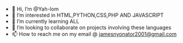 - 👋 Hi, I’m @Yah-lom
- 👀 I’m interested in HTML,PYTHON,CSS,PHP AND JAVASCRIPT
- 🌱 I’m currently learning ALL
- 💞️ I’m looking to collaborate on projects involving these languages
- 📫 How to reach me on my email @ jamesnyonator2001@gmail.com

<!---
Yah-lom/Yah-lom is a ✨ special ✨ repository because its `README.md` (this file) appears on your GitHub profile.
You can click the Preview link to take a look at your changes.
--->
